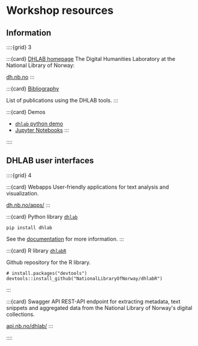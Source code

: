 # Workshop resources

## Information

::::{grid} 3

:::{card} [DHLAB homepage](https://www.nb.no/dh-lab/)
The Digital Humanities Laboratory at the National Library of Norway:

[dh.nb.no](https://www.nb.no/dh-lab/)
:::

:::{card} [Bibliography](https://nationallibraryofnorway.github.io/digital_tekstanalyse/bibliography/bibliography.html)

List of publications using the DHLAB tools.
:::

:::{card} Demos
- [`dhlab` python demo](https://nationallibraryofnorway.github.io/digital_tekstanalyse/dhlab_class_demo.html)
- [Jupyter Notebooks](https://nationallibraryofnorway.github.io/digital_tekstanalyse/)
:::

::::

## DHLAB user interfaces

::::{grid} 4

:::{card} Webapps
User-friendly applications for text analysis and visualization.

[dh.nb.no/apps/](https://www.nb.no/dh-lab/apper/)
:::

:::{card} Python library [`dhlab`](https://pypi.org/project/dhlab/)

```raw
pip install dhlab
```

See the [documentation](https://nationallibraryofnorway.github.io/DHLAB/) for more information.
:::

:::{card} R library [`dhlabR`](https://github.com/NationalLibraryOfNorway/dhlabR)

Github repository for the R library.

```raw
# install.packages("devtools")
devtools::install_github("NationalLibraryOfNorway/dhlabR")
```
:::

:::{card} Swagger API
REST-API endpoint for extracting metadata, text snippets and aggregated data from the National Library of Norway's digital collections.

[api.nb.no/dhlab/](https://api.nb.no/dhlab/)
:::

::::
